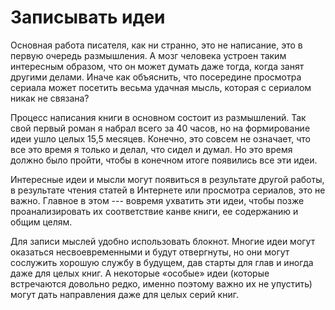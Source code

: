 # Записывать идеи

Основная работа писателя, как ни странно, это не написание, это в
первую очередь размышления.  А мозг человека устроен таким интересным
образом, что он может думать даже тогда, когда занят другими делами.
Иначе как объяснить, что посередине просмотра сериала может посетить
весьма удачная мысль, которая с сериалом никак не связана?

Процесс написания книги в основном состоит из размышлений.  Так свой
первый роман я набрал всего за 40 часов, но на формирование идеи ушло
целых 15,5 месяцев.  Конечно, это совсем не означает, что все это
время я только и делал, что сидел и думал.  Но это время должно было
пройти, чтобы в конечном итоге появились все эти идеи.

Интересные идеи и мысли могут появиться в результате другой работы, в
результате чтения статей в Интернете или просмотра сериалов, это не
важно.  Главное в этом --- вовремя ухватить эти идеи, чтобы позже
проанализировать их соответствие канве книги, ее содержанию и общим
целям.

Для записи мыслей удобно использовать блокнот.  Многие идеи могут
оказаться несвоевременными и будут отвергнуты, но они могут сослужить
хорошую службу в будущем, дав старты для глав и иногда даже для целых
книг.  А некоторые «особые» идеи (которые встречаются довольно редко,
именно поэтому важно их не упустить) могут дать направления даже для
целых серий книг.

